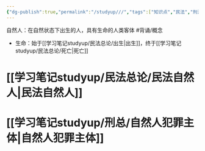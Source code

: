 ```yaml
---
{"dg-publish":true,"permalink":"/studyup///","tags":["知识点","民法","刑法"]}
---
```


自然人：在自然状态下出生的人，具有生命的人类客体 #背诵/概念 
- 生命：始于[[学习笔记studyup/民法总论/出生\|出生]]，终于[[学习笔记studyup/民法总论/死亡\|死亡]]
# [[学习笔记studyup/民法总论/民法自然人\|民法自然人]]
# [[学习笔记studyup/刑总/自然人犯罪主体\|自然人犯罪主体]]